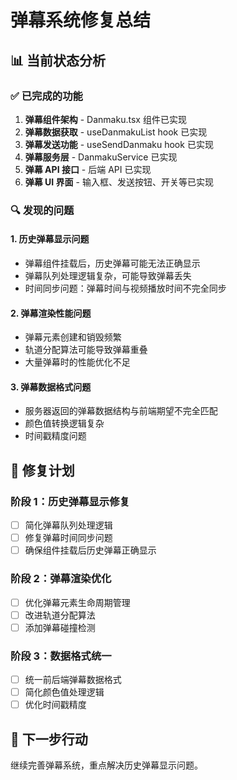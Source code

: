 # 弹幕系统修复总结

## 📊 当前状态分析

### ✅ 已完成的功能

1. **弹幕组件架构** - Danmaku.tsx 组件已实现
2. **弹幕数据获取** - useDanmakuList hook 已实现
3. **弹幕发送功能** - useSendDanmaku hook 已实现
4. **弹幕服务层** - DanmakuService 已实现
5. **弹幕 API 接口** - 后端 API 已实现
6. **弹幕 UI 界面** - 输入框、发送按钮、开关等已实现

### 🔍 发现的问题

#### 1. 历史弹幕显示问题

- 弹幕组件挂载后，历史弹幕可能无法正确显示
- 弹幕队列处理逻辑复杂，可能导致弹幕丢失
- 时间同步问题：弹幕时间与视频播放时间不完全同步

#### 2. 弹幕渲染性能问题

- 弹幕元素创建和销毁频繁
- 轨道分配算法可能导致弹幕重叠
- 大量弹幕时的性能优化不足

#### 3. 弹幕数据格式问题

- 服务器返回的弹幕数据结构与前端期望不完全匹配
- 颜色值转换逻辑复杂
- 时间戳精度问题

## 🎯 修复计划

### 阶段 1：历史弹幕显示修复

- [ ] 简化弹幕队列处理逻辑
- [ ] 修复弹幕时间同步问题
- [ ] 确保组件挂载后历史弹幕正确显示

### 阶段 2：弹幕渲染优化

- [ ] 优化弹幕元素生命周期管理
- [ ] 改进轨道分配算法
- [ ] 添加弹幕碰撞检测

### 阶段 3：数据格式统一

- [ ] 统一前后端弹幕数据格式
- [ ] 简化颜色值处理逻辑
- [ ] 优化时间戳精度

## 🚀 下一步行动

继续完善弹幕系统，重点解决历史弹幕显示问题。
